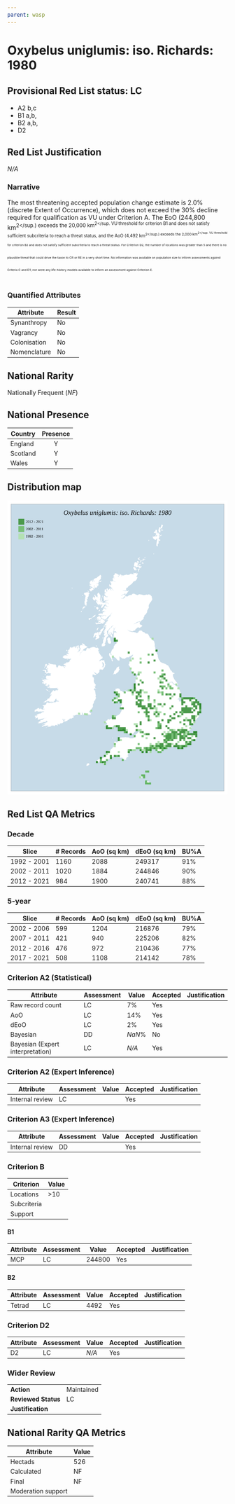 ```yaml
---
parent: wasp
---
```


# Oxybelus uniglumis: iso. Richards: 1980

## Provisional Red List status: LC
- A2 b,c
- B1 a,b, 
- B2 a,b, 
- D2

## Red List Justification
*N/A*
### Narrative


The most threatening accepted population change estimate is 2.0% (discrete Extent of Occurrence), which does not exceed the 30% decline required for qualification as VU under Criterion A. The EoO (244,800 km<sup>2</sup.) exceeds the 20,000 km<sup>2</sup. VU threshold for criterion B1 and does not satisfy sufficient subcriteria to reach a threat status, and the AoO (4,492 km<sup>2</sup.) exceeds the 2,000 km<sup>2</sup. VU threshold for criterion B2 and does not satisfy sufficient subcriteria to reach a threat status. For Criterion D2, the number of locations was greater than 5 and there is no plausible threat that could drive the taxon to CR or RE in a very short time. No information was available on population size to inform assessments against Criteria C and D1; nor were any life-history models available to inform an assessment against Criterion E.
### Quantified Attributes
|Attribute|Result|
|---|---|
|Synanthropy|No|
|Vagrancy|No|
|Colonisation|No|
|Nomenclature|No|


## National Rarity
Nationally Frequent (*NF*)

## National Presence
|Country|Presence
|---|:-:|
|England|Y|
|Scotland|Y|
|Wales|Y|


## Distribution map
![](../map/647.svg)

## Red List QA Metrics
### Decade
| Slice | # Records | AoO (sq km) | dEoO (sq km) |BU%A |
|---|---|---|---|---|
|1992 - 2001|1160|2088|249317|91%|
|2002 - 2011|1020|1884|244846|90%|
|2012 - 2021|984|1900|240741|88%|
### 5-year
| Slice | # Records | AoO (sq km) | dEoO (sq km) |BU%A |
|---|---|---|---|---|
|2002 - 2006|599|1204|216876|79%|
|2007 - 2011|421|940|225206|82%|
|2012 - 2016|476|972|210436|77%|
|2017 - 2021|508|1108|214142|78%|
### Criterion A2 (Statistical)
|Attribute|Assessment|Value|Accepted|Justification
|---|---|---|---|---|
|Raw record count|LC|7%|Yes||
|AoO|LC|14%|Yes||
|dEoO|LC|2%|Yes||
|Bayesian|DD|*NaN*%|No||
|Bayesian (Expert interpretation)|LC|*N/A*|Yes||
### Criterion A2 (Expert Inference)
|Attribute|Assessment|Value|Accepted|Justification
|---|---|---|---|---|
|Internal review|LC||Yes||
### Criterion A3 (Expert Inference)
|Attribute|Assessment|Value|Accepted|Justification
|---|---|---|---|---|
|Internal review|DD||Yes||
### Criterion B
|Criterion| Value|
|---|---|
|Locations|>10|
|Subcriteria||
|Support||
#### B1
|Attribute|Assessment|Value|Accepted|Justification
|---|---|---|---|---|
|MCP|LC|244800|Yes||
#### B2
|Attribute|Assessment|Value|Accepted|Justification
|---|---|---|---|---|
|Tetrad|LC|4492|Yes||
### Criterion D2
|Attribute|Assessment|Value|Accepted|Justification
|---|---|---|---|---|
|D2|LC|*N/A*|Yes||
### Wider Review
|  |  |
|---|---|
|**Action**|Maintained|
|**Reviewed Status**|LC|
|**Justification**||


## National Rarity QA Metrics
|Attribute|Value|
|---|---|
|Hectads|526|
|Calculated|NF|
|Final|NF|
|Moderation support||



